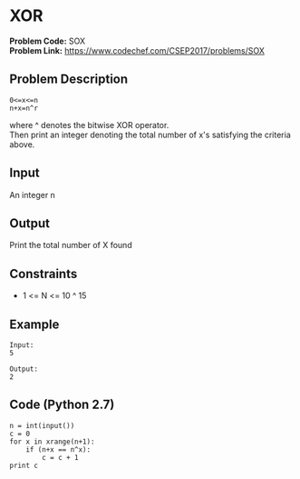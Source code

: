 # XOR
**Problem Code:** SOX  
**Problem Link:** https://www.codechef.com/CSEP2017/problems/SOX

## Problem Description
```
0<=x<=n
n+x=n^r
```
where ^ denotes the bitwise XOR operator.  
Then print an integer denoting the total number of x's satisfying the criteria above.

## Input
An integer n

## Output
Print the total number of X found

## Constraints
* 1 <= N <= 10 ^ 15

## Example
```
Input:
5

Output:
2
```

## Code (Python 2.7)
```
n = int(input())
c = 0
for x in xrange(n+1):
	if (n+x == n^x):
		c = c + 1
print c
```
